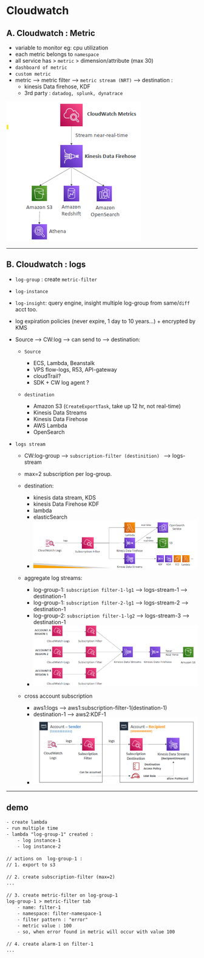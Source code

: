 # Cloudwatch

## A. Cloudwatch : Metric 
- variable to monitor eg: cpu utilization
- each metric belongs to `namespace`
- all service has > `metric` > dimension/attribute (max 30)
- `dashboard of metric`
- `custom metric`
- metric -->  metric filter  --> `metric stream (NRT)` --> destination :
  - kinesis Data firehose, KDF
  - 3rd party : `datadog, splunk, dynatrace`

![img.png](../99_img/cw/cw-1/img.png)

---  
## B. Cloudwatch : logs
- `log-group` : create `metric-filter`
- `log-instance` 
- `log-insight`: query engine, insight multiple log-group from same/`diff` acct too.
- log expiration policies (never expire, 1 day to 10 years…) + encrypted by KMS

- Source --> CW:log --> can send to --> destination:
  - `Source`
    - ECS, Lambda, Beanstalk
    - VPS flow-logs, R53, API-gateway
    - cloudTrail?
    - SDK + CW log agent ?
    
  - `destination`
    - Amazon S3 (`CreateExportTask`, take up 12 hr, not real-time)
    - Kinesis Data Streams
    - Kinesis Data Firehose
    - AWS Lambda
    - OpenSearch
    
- `logs stream`    
  - CW:log-group --> `subscription-filter (destinition) ` --> logs-stream 
  - max=2 subscription per log-group.
  - destination:
    - kinesis data stream, KDS
    - kinesis Data Firehose KDF
    - lambda
    - elasticSearch
    - ![img_1.png](../99_img/cw/cw-1/img_1.png)

  - aggregate log streams:
    - log-group-1: `subscription filter-1-lg1` --> logs-stream-1  --> destination-1
    - log-group-1: `subscription filter-2-lg1` --> logs-stream-2  --> destination-1
    - log-group-2: `subscription filter-1-lg2` --> logs-stream-3  --> destination-1
    - ![img_2.png](../99_img/cw/cw-1/img_2.png)
  
  - cross account subscription 
    - aws1:logs --> aws1:subscription-filter-1(destination-1)
    - destination-1 --> aws2:KDF-1
    - ![img_3.png](../99_img/cw/cw-1/img_3.png)
  
---
## demo
```
- create lambda 
- run multiple time
- lambda "log-group-1" created :
    - log instance-1
    - log instance-2
    
// actions on  log-group-1 :
// 1. export to s3

// 2. create subscription-filter (max=2)
...

// 3. create metric-filter on log-group-1
log-group-1 > metric-filter tab
    - name: filter-1
    - namespace: filter-namespace-1
    - filter pattern : "error"
    - metric value : 100
    - so, when error found in metric will occur with value 100

// 4. create alarm-1 on filter-1
...

```




